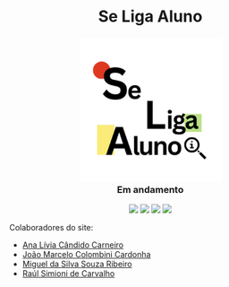 <h1 align="center"> Se Liga Aluno </h1>

<h3 align="center">
    <img src="https://github.com/raulscarvalho/SeLigaAluno/blob/master/.github/profile/img/seligaaluno.png" height="255" alt="SeLigaAluno"><br>
    Em andamento
</h3>

<p align="center">
  <a href = "mailto:seligaalunocontato@gmail.com"><img src="https://img.shields.io/badge/Gmail-D14836?style=for-the-badge&logo=gmail&logoColor=white" target="_blank"></a>
  <a href = "https://trello.com/invite/b/67fd757832a7f8c9b130ffdb/ATTI208f2d2497f5ae13c22ebc3fb4f81d15ECB93B71/pratica-profissional-2"><img src="https://img.shields.io/badge/Trello-%23026AA7.svg?style=for-the-badge&logo=Trello&logoColor=white" target="_blank"></a>
  <a href = "https://github.com/raulscarvalho/SeLigaAluno"><img src="https://img.shields.io/badge/github-%23121011.svg?style=for-the-badge&logo=github&logoColor=white" target="_blank"></a>
  <a href = "https://www.figma.com/design/ZBhm1dVqWYcwJMVjNyW0eu/SeLigaAluno?t=y3KSOadIoliUvA4H-1"><img src="https://img.shields.io/badge/figma-%23F24E1E.svg?style=for-the-badge&logo=figma&logoColor=white" target="_blank"></a>

</p>


Colaboradores do site:
- [Ana Lívia Cândido Carneiro](https://github.com/hellgby)
- [João Marcelo Colombini Cardonha](https://github.com/jmcolombini)
- [Miguel da Silva Souza Ribeiro](https://github.com/Miguelito0o)
- [Raúl Simioni de Carvalho](https://github.com/raulscarvalho)


